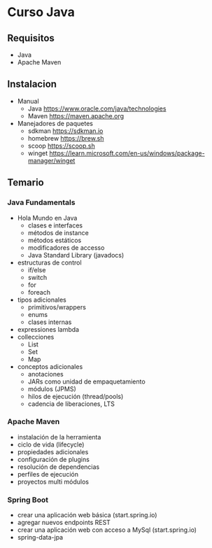 # Curso Java

## Requisitos

 - Java
 - Apache Maven

## Instalacion

 - Manual
   - Java    https://www.oracle.com/java/technologies
   - Maven    https://maven.apache.org
 - Manejadores de paquetes
   - sdkman   https://sdkman.io
   - homebrew https://brew.sh
   - scoop    https://scoop.sh
   - winget   https://learn.microsoft.com/en-us/windows/package-manager/winget

## Temario

### Java Fundamentals
 - Hola Mundo en Java
   - clases e interfaces
   - métodos de instance
   - métodos estáticos
   - modificadores de accesso
   - Java Standard Library (javadocs)
 - estructuras de control
   - if/else
   - switch
   - for
   - foreach
 - tipos adicionales
   - primitivos/wrappers
   - enums
   - clases internas
 - expressiones lambda
 - collecciones
   - List
   - Set
   - Map
 - conceptos adicionales
   - anotaciones
   - JARs como unidad de empaquetamiento
   - módulos (JPMS)
   - hilos de ejecución (thread/pools)
   - cadencia de liberaciones, LTS

### Apache Maven
 - instalación de la herramienta
 - ciclo de vida (lifecycle)
 - propiedades adicionales
 - configuración de plugins
 - resolución de dependencias
 - perfiles de ejecución
 - proyectos multi módulos

### Spring Boot
 - crear una aplicación web básica (start.spring.io)
 - agregar nuevos endpoints REST
 - crear una aplicación web con acceso a MySql (start.spring.io)
 - spring-data-jpa